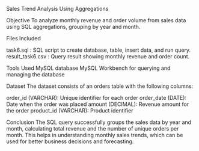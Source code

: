 Sales Trend Analysis Using Aggregations

Objective
To analyze monthly revenue and order volume from sales data using SQL aggregations, grouping by year and month.

Files Included

task6.sql : SQL script to create database, table, insert data, and run query.
result_task6.csv : Query result showing monthly revenue and order count.

Tools Used
MySQL database
MySQL Workbench for querying and managing the database

Dataset
The dataset consists of an orders table with the following columns:

order_id (VARCHAR): Unique identifier for each order
order_date (DATE): Date when the order was placed
amount (DECIMAL): Revenue amount for the order
product_id (VARCHAR): Product identifier

Conclusion
The SQL query successfully groups the sales data by year and month, calculating total revenue and the number of unique orders per month. This helps in understanding monthly sales trends, which can be used for better business decisions and forecasting.

